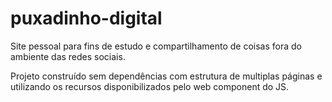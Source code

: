 # puxadinho-digital
Site pessoal para fins de estudo e compartilhamento de coisas fora do ambiente das redes sociais.

Projeto construído sem dependências com estrutura de multiplas páginas e utilizando os recursos disponibilizados pelo web component do JS.
